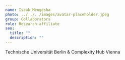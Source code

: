 ```yaml
---
name: Isaak Mengesha
photo: ../../../images/avatar-placeholder.jpeg
group: Collaborators
role: Research affiliate
seo:
  title: ""
  description: ""
---
```


Technische Universität Berlin & Complexity Hub Vienna

